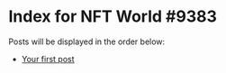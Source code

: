 # Index for NFT World #9383
Posts will be displayed in the order below:

- [Your first post](./001-first.md)

